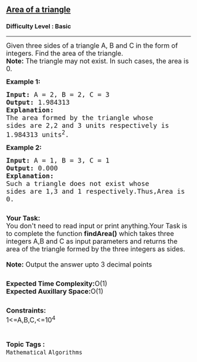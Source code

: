 <h2><a href="https://www.geeksforgeeks.org/problems/area-of-a-triangle5739/1?page=9&difficulty=Basic&status=unsolved&sortBy=submissions">Area of a triangle</a></h2><h3>Difficulty Level : Basic</h3><hr><div class="problems_problem_content__Xm_eO"><p><span style="font-size:18px">Given three sides of a triangle A, B and C in the form of integers. Find the area of the triangle.<br>
<strong>Note:</strong> The triangle may not exist. In such cases, the area is 0.</span></p>

<p><span style="font-size:18px"><strong>Example 1:</strong></span></p>

<pre><span style="font-size:18px"><strong>Input:</strong> A = 2, B = 2, C = 3
<strong>Output:</strong> 1.984313
<strong>Explanation:</strong>
The area formed by the triangle whose
sides are 2,2 and 3 units respectively is 
1.984313 units<sup>2</sup>.</span></pre>

<p><span style="font-size:18px"><strong>Example 2:</strong></span></p>

<pre><span style="font-size:18px"><strong>Input:</strong> A = 1, B = 3, C = 1
<strong>Output:</strong> 0.000
<strong>Explanation:</strong>
Such a triangle does not exist whose 
sides are 1,3 and 1 respectively.Thus,Area is
0.</span></pre>

<p><br>
<span style="font-size:18px"><strong>Your Task:</strong><br>
You don't need to read input or print anything.Your Task is to complete the function <strong>findArea()</strong> which takes three integers A,B and C as input parameters and returns the area of the triangle formed by the three integers as sides.<br>
<br>
<strong>Note:</strong> Output the answer upto 3 decimal points</span></p>

<p><br>
<span style="font-size:18px"><strong>Expected Time Complexity:</strong>O(1)<br>
<strong>Expected Auxillary Space:</strong>O(1)</span></p>

<p><br>
<span style="font-size:18px"><strong>Constraints:</strong><br>
1&lt;=A,B,C,&lt;=10<sup>4</sup></span></p>
</div><br><p><span style=font-size:18px><strong>Topic Tags : </strong><br><code>Mathematical</code>&nbsp;<code>Algorithms</code>&nbsp;
